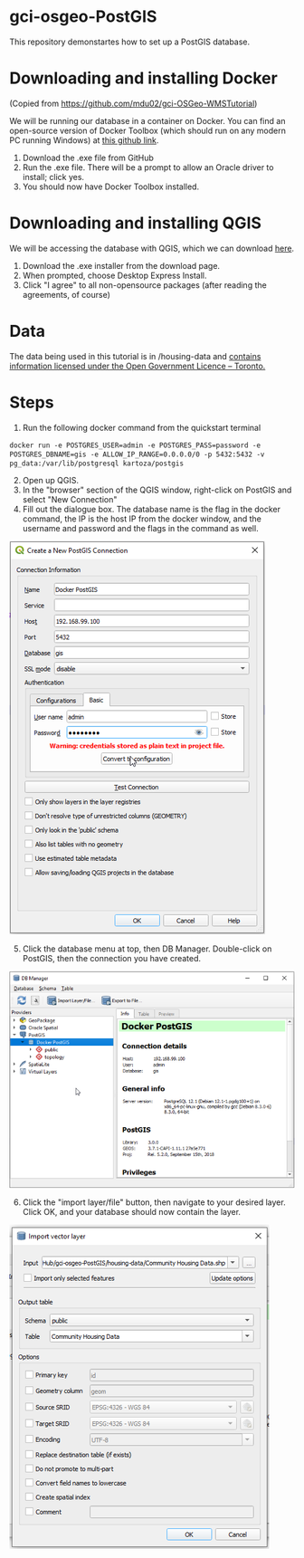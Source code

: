 # gci-osgeo-PostGIS

This repository demonstartes how to set up a PostGIS database.

# Downloading and installing Docker

(Copied from https://github.com/mdu02/gci-OSGeo-WMSTutorial)

We will be running our database in a container on Docker. You can find an open-source version of Docker Toolbox (which should run on any modern PC running Windows) at [this github link](https://github.com/docker/toolbox/releases).

1. Download the .exe file from GitHub
2. Run the .exe file. There will be a prompt to allow an Oracle driver to install; click yes.
3. You should now have Docker Toolbox installed.

# Downloading and installing QGIS 

We will be accessing the database with QGIS, which we can download [here](https://qgis.org/en/site/forusers/download.html).

1. Download the .exe installer from the download page.
2. When prompted, choose Desktop Express Install.
3. Click "I agree" to all non-opensource packages (after reading the agreements, of course)

# Data

The data being used in this tutorial is in /housing-data and [contains information licensed under the Open Government Licence – Toronto.](https://www.toronto.ca/city-government/data-research-maps/open-data/open-data-licence/)

# Steps

1. Run the following docker command from the quickstart terminal
```
docker run -e POSTGRES_USER=admin -e POSTGRES_PASS=password -e POSTGRES_DBNAME=gis -e ALLOW_IP_RANGE=0.0.0.0/0 -p 5432:5432 -v pg_data:/var/lib/postgresql kartoza/postgis
```

2. Open up QGIS.
3. In the "browser" section of the QGIS window, right-click on PostGIS and select "New Connection"
4. Fill out the dialogue box. The database name is the flag in the docker command, the IP is the host IP from the docker window, and the username and password and the flags in the command as well.

![](./tutorial-images/qgis_connection.png)

5. Click the database menu at top, then DB Manager. Double-click on PostGIS, then the connection you have created.

![](./tutorial-images/db_manager.png)

6. Click the "import layer/file" button, then navigate to your desired layer. Click OK, and your database should now contain the layer.

![](./tutorial-images/import_vector.png)

